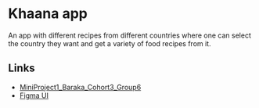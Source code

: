 # Khaana app

An app with different recipes from different countries where one can select the country they want and get a variety of food recipes from it.

## Links

- [MiniProject1_Baraka_Cohort3_Group6](https://docs.google.com/document/d/1lDhntLhpXmen1cHnup64r082TGtTa3KNSG7EkzMcXSY/edit?usp=sharing)
- [Figma UI](https://www.figma.com/file/P2WSasvvYZvyzJDLB8oDWw/Khaana-App?node-id=0%3A1&t=bWajVL4bJ4Ft1BkC-1)
